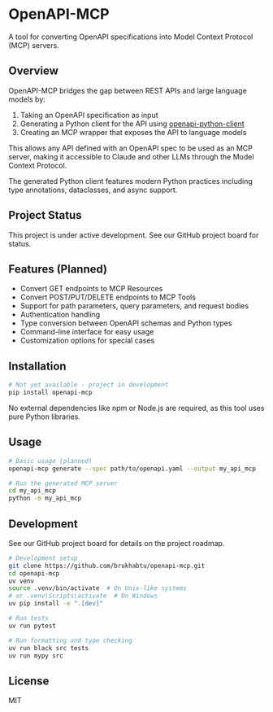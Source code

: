 # OpenAPI-MCP

A tool for converting OpenAPI specifications into Model Context Protocol (MCP) servers.

## Overview

OpenAPI-MCP bridges the gap between REST APIs and large language models by:

1. Taking an OpenAPI specification as input
2. Generating a Python client for the API using [openapi-python-client](https://github.com/openapi-generators/openapi-python-client)
3. Creating an MCP wrapper that exposes the API to language models

This allows any API defined with an OpenAPI spec to be used as an MCP server, making it accessible to Claude and other LLMs through the Model Context Protocol.

The generated Python client features modern Python practices including type annotations, dataclasses, and async support.

## Project Status

This project is under active development. See our GitHub project board for status.

## Features (Planned)

- Convert GET endpoints to MCP Resources
- Convert POST/PUT/DELETE endpoints to MCP Tools
- Support for path parameters, query parameters, and request bodies
- Authentication handling
- Type conversion between OpenAPI schemas and Python types
- Command-line interface for easy usage
- Customization options for special cases

## Installation

```bash
# Not yet available - project in development
pip install openapi-mcp
```

No external dependencies like npm or Node.js are required, as this tool uses pure Python libraries.

## Usage

```bash
# Basic usage (planned)
openapi-mcp generate --spec path/to/openapi.yaml --output my_api_mcp

# Run the generated MCP server
cd my_api_mcp
python -m my_api_mcp
```

## Development

See our GitHub project board for details on the project roadmap.

```bash
# Development setup
git clone https://github.com/brukhabtu/openapi-mcp.git
cd openapi-mcp
uv venv
source .venv/bin/activate  # On Unix-like systems
# or .venv\Scripts\activate  # On Windows
uv pip install -e ".[dev]"

# Run tests
uv run pytest

# Run formatting and type checking
uv run black src tests
uv run mypy src
```

## License

MIT